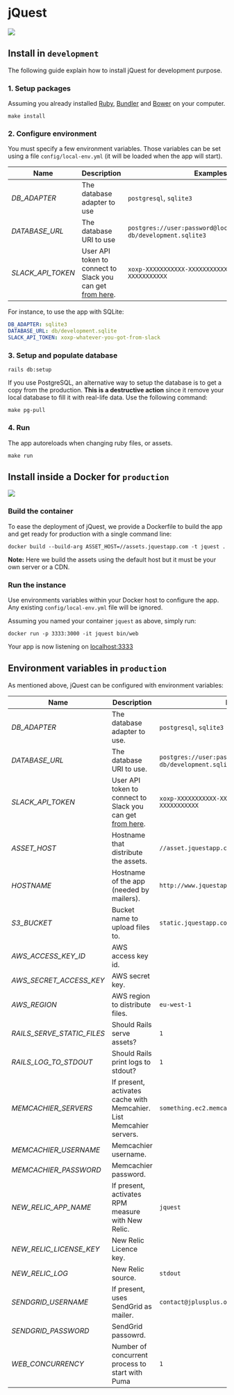 # jQuest

![](http://imgur.com/9dGzq2d.png)

## Install in `development`

The following guide explain how to install jQuest for development purpose.

### 1. Setup packages

Assuming you already installed [Ruby], [Bundler] and [Bower] on your computer.

    make install

### 2. Configure environment

You must specify a few environment variables. Those variables can be set using
a file `config/local-env.yml` (it will be loaded when the app will start).

Name | Description | Examples
--- | --- | ---
<var>DB_ADAPTER</var> | The database adapter to use | `postgresql`, `sqlite3`
<var>DATABASE_URL</var> | The database URI to use | `postgres://user:password@localhost:5432/jquest`, `db/development.sqlite3`
<var>SLACK_API_TOKEN</var> | User API token to connect to Slack you can get [from here](https://api.slack.com/web). | `xoxp-XXXXXXXXXXX-XXXXXXXXXXX-XXXXXXXXXXX-XXXXXXXXXXX`

For instance, to use the app with SQLite:

```yml
DB_ADAPTER: sqlite3
DATABASE_URL: db/development.sqlite
SLACK_API_TOKEN: xoxp-whatever-you-got-from-slack
```

### 3. Setup and populate database

    rails db:setup

If you use PostgreSQL, an alternative way to setup the database is to get a copy from the production. **This is a destructive action** since it remove your local database to fill it with real-life data. Use the following command:

    make pg-pull

### 4. Run

The app autoreloads when changing ruby files, or assets.

    make run

## Install inside a Docker for `production`

![](http://imgur.com/3RL2VnQ.png)

### Build the container

To ease the deployment of jQuest, we provide a Dockerfile to build the app
and get ready for production with a single command line:

    docker build --build-arg ASSET_HOST=//assets.jquestapp.com -t jquest .

**Note:** Here we build the assets using the default host but it must be your own server or a CDN.

### Run the instance

Use environments variables within your Docker host to configure the app. Any existing `config/local-env.yml` file will be ignored.

Assuming you named your container `jquest` as above, simply run:

    docker run -p 3333:3000 -it jquest bin/web

Your app is now listening on [localhost:3333](http://localhost:3333)

## Environment variables in `production`

As mentioned above, jQuest can be configured with environment variables:

Name | Description | Examples
--- | --- | ---
<var>DB_ADAPTER</var> | The database adapter to use. | `postgresql`, `sqlite3`
<var>DATABASE_URL</var> | The database URI to use. | `postgres://user:password@localhost:5432/jquest`, `db/development.sqlite3`
<var>SLACK_API_TOKEN</var> | User API token to connect to Slack you can get [from here](https://api.slack.com/web). | `xoxp-XXXXXXXXXXX-XXXXXXXXXXX-XXXXXXXXXXX-XXXXXXXXXXX`
<var>ASSET_HOST</var> | Hostname that distribute the assets. | `//asset.jquestapp.com`
<var>HOSTNAME</var> | Hostname of the app (needed by mailers). |  `http://www.jquestapp.com`
<var>S3_BUCKET</var> | Bucket name to upload files to. | `static.jquestapp.com`
<var>AWS_ACCESS_KEY_ID</var> | AWS access key id. |
<var>AWS_SECRET_ACCESS_KEY</var> | AWS secret key. |
<var>AWS_REGION</var> |  AWS region to distribute files. | `eu-west-1`
<var>RAILS_SERVE_STATIC_FILES</var> | Should Rails serve assets? | `1`
<var>RAILS_LOG_TO_STDOUT</var> | Should Rails print logs to stdout? | `1`
<var>MEMCACHIER_SERVERS</var> | If present, activates cache with Memcahier. List Memcahier servers. | `something.ec2.memcachier.com:11211`
<var>MEMCACHIER_USERNAME</var> | Memcachier username. |
<var>MEMCACHIER_PASSWORD</var> | Memcachier password. |
<var>NEW_RELIC_APP_NAME</var> | If present, activates RPM measure with New Relic. | `jquest`
<var>NEW_RELIC_LICENSE_KEY</var> | New Relic Licence key. |
<var>NEW_RELIC_LOG</var> | New Relic source. | `stdout`
<var>SENDGRID_USERNAME</var> | If present, uses SendGrid as mailer. | `contact@jplusplus.org`
<var>SENDGRID_PASSWORD</var> | SendGrid passowrd. |
<var>WEB_CONCURRENCY</var> | Number of concurrent process to start with Puma | `1`

[Ruby]: https://www.ruby-lang.org/en/documentation/installation/
[Bower]: http://bower.io/#install-bower
[Bundler]: http://bundler.io
